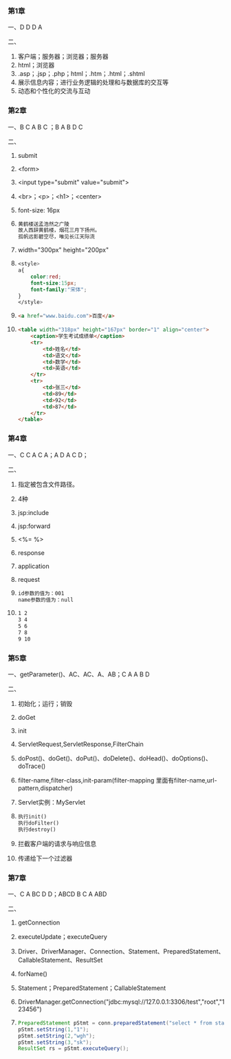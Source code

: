 ### 第1章

一、D D D A

二、

1. 客户端；服务器；浏览器；服务器
2. html；浏览器
3. .asp；.jsp；.php；html；.htm；.html；.shtml
4. 展示信息内容；进行业务逻辑的处理和与数据库的交互等
5. 动态和个性化的交流与互动

### 第2章

一、B C A B C ；B A B D C

二、

1. submit

2. \<form\>

3. \<input type="submit" value="submit"\>

4. \<br\>；\<p\>；\<h1\>；\<center\>

5. font-size: 16px

6. ```tex
   黄鹤楼送孟浩然之广陵
   故人西辞黄鹤楼，烟花三月下扬州。
   孤帆远影碧空尽，唯见长江天际流
   ```

7. width="300px" height="200px"

8. ```css
   <style>
   a{
       color:red;
       font-size:15px;
       font-family:"宋体";
   }
   </style>
   ```

   

9. ```html
   <a href="www.baidu.com">百度</a>
   ```

10. ```html
    <table width="318px" height="167px" border="1" align="center">
        <caption>学生考试成绩单</caption>
        <tr>
        	<td>姓名</td>
        	<td>语文</td>
        	<td>数学</td>
        	<td>英语</td>
        </tr>
        <tr>
        	<td>张三</td>
        	<td>89</td>
        	<td>92</td>
        	<td>87</td>
        </tr>
    </table>
    ```

### 第4章

一、C C A C A；A D A C D；

二、

1. 指定被包含文件路径。

2. 4种

3. jsp:include

4.  jsp:forward

5. <%= %>

6. response

7. application

8. request

9. ```tex
   id参数的值为：001
   name参数的值为：null
   ```

10. ```tex
    1 2
    3 4
    5 6
    7 8
    9 10
    ```


### 第5章

一、getParameter()、AC、AC、A、AB；C A A B D

二、

1. 初始化；运行；销毁

2. doGet

3. init

4. ServletRequest,ServletResponse,FilterChain

5. doPost()、doGet()、doPut()、doDelete()、doHead()、doOptions()、doTrace()

6. filter-name,filter-class,init-param(filter-mapping 里面有filter-name,url-pattern,dispatcher)

7. Servlet实例：MyServlet

8. ```tex
   执行init()
   执行doFilter()
   执行destroy()
   ```

9. 拦截客户端的请求与响应信息

10. 传递给下一个过滤器

### 第7章

一、C A BC D D；ABCD B C A ABD

二、

1. getConnection

2. executeUpdate；executeQuery

3. Driver、DriverManager、Connection、Statement、PreparedStatement、CallableStatement、ResultSet

3. forName()

3. Statement；PreparedStatement；CallableStatement

6. DriverManager.getConnection("jdbc:mysql://127.0.0.1:3306/test","root","123456")

5. ```java
   PreparedStatement pStmt = conn.preparedStatement("select * from stable_name where id = ? and (name = ? or name = ?)");
   pStmt.setString(1,"1");
   pStmt.setString(2,"wgh");
   pStmt.setString(3,"sk");
   ResultSet rs = pStmt.executeQuery();
   ```
   
   
